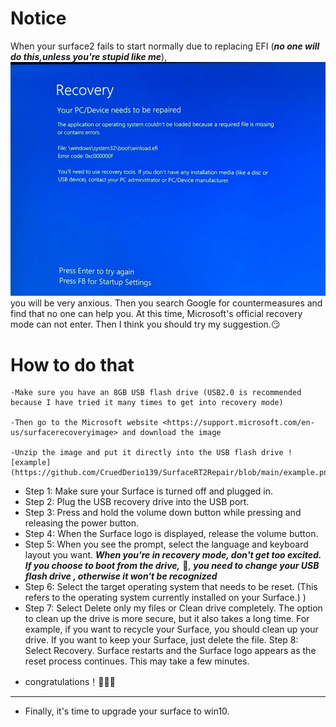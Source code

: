 # Notice
When your surface2 fails to start normally due to replacing EFI (***no one will do this,unless you're stupid like me***),
![image](https://github.com/CruedDerio139/SurfaceRT2Repair/blob/main/image.png) you will be very anxious. Then you search
Google for countermeasures and find that no one can help you. At this time, Microsoft's official recovery mode can not enter. Then I think you should try my suggestion.😏


# How to do that
    -Make sure you have an 8GB USB flash drive (USB2.0 is recommended because I have tried it many times to get into recovery mode)

    -Then go to the Microsoft website <https://support.microsoft.com/en-us/surfacerecoveryimage> and download the image

    -Unzip the image and put it directly into the USB flash drive ![example](https://github.com/CruedDerio139/SurfaceRT2Repair/blob/main/example.png)
- Step 1:	Make sure your Surface is turned off and plugged in.
- Step 2:	Plug the USB recovery drive into the USB port.
- Step 3:	Press and hold the volume down button while pressing and releasing the power button.
- Step 4:	When the Surface logo is displayed, release the volume button.
- Step 5:	When you see the prompt, select the language and keyboard layout you want.
    ___When you're in recovery mode, don't get too excited. If you choose to boot from the drive,___ 🤪, ___you need to change your USB flash drive , otherwise it won't be recognized___
- Step 6:	Select the target operating system that needs to be reset. (This refers to the operating system currently installed on your Surface.) )
- Step 7:	Select Delete only my files or Clean drive completely. The option to clean up the drive is more secure, but it also takes a long time. For example, if you want to recycle your Surface, you should clean up your drive. If you want to keep your Surface, just delete the file.
Step 8:	Select Recovery. Surface restarts and the Surface logo appears as the reset process continues. This may take a few minutes.

* congratulations！🎉🎉🎉
----------
+ Finally, it's time to upgrade your surface to win10.

